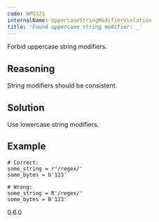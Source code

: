 ```yaml
---
code: WPS321
internalName: UppercaseStringModifierViolation
title: 'Found uppercase string modifier: _'
---
```


Forbid uppercase string modifiers.

## Reasoning
String modifiers should be consistent.

## Solution
Use lowercase string modifiers.

## Example

    # Correct:
    some_string = r'/regex/'
    some_bytes = b'123'
    
    # Wrong:
    some_string = R'/regex/'
    some_bytes = B'123'

<div class="versionadded">

0.6.0

</div>